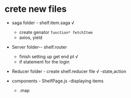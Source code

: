 # crete new files

* saga folder - shelf.item.saga  √
    - create genator `function* fetchItem`
    - axios, yield

* Server folder-- shelf.router
    - finish setting up get end pt  √
    - if statement for the login 
    

* Reducer folder - create shelf.reducer file √
    -state,action
    
* components - ShelfPage.js
    -displaying items 
    - .map
